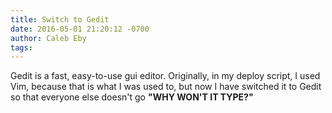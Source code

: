 ```yaml
---
title: Switch to Gedit
date: 2016-05-01 21:20:12 -0700
author: Caleb Eby
tags: 
---
```

Gedit is a fast, easy-to-use gui editor. Originally, in my deploy script, I used Vim, because that is what I was used to, but now I have switched it to Gedit so that everyone else doesn't go **"WHY WON'T IT TYPE?"**
